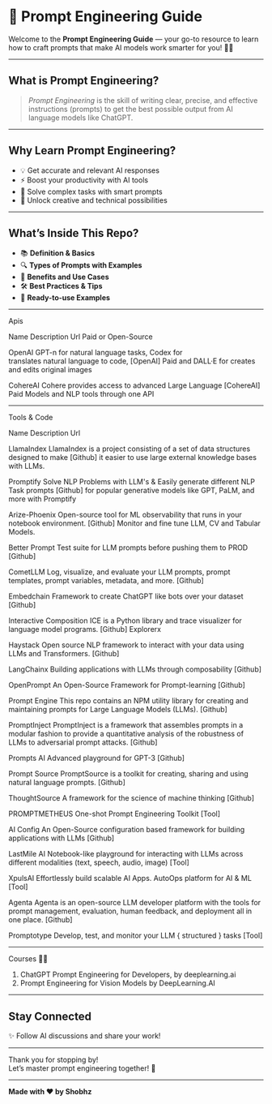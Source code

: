 # 🚀 Prompt Engineering Guide

Welcome to the **Prompt Engineering Guide** — your go-to resource to learn how to craft prompts that make AI models work smarter for you! 🤖✨

---

## What is Prompt Engineering?

> *Prompt Engineering* is the skill of writing clear, precise, and effective instructions (prompts) to get the best possible output from AI language models like ChatGPT.

---

## Why Learn Prompt Engineering?

- 💡 Get accurate and relevant AI responses  
- ⚡ Boost your productivity with AI tools  
- 🎯 Solve complex tasks with smart prompts  
- 🚀 Unlock creative and technical possibilities  

---

## What’s Inside This Repo?

- 📚 **Definition & Basics**  
- 🔍 **Types of Prompts with Examples**  
- 🎯 **Benefits and Use Cases**  
- 🛠️ **Best Practices & Tips**  
- 📂 **Ready-to-use Examples**  

---
Apis

Name	                             Description	                        Url	                     Paid or Open-Source

OpenAI	      GPT-n for natural language tasks, Codex for             
              translates natural language to code,                    [OpenAI]                      Paid
              and DALL·E for creates and edits original images   

CohereAI	    Cohere provides access to advanced Large Language       [CohereAI]	                  Paid
              Models and NLP tools through one API

-----

Tools & Code

Name	                                    Description	                                                          Url

LlamaIndex	         LlamaIndex is a project consisting of a set of data structures designed to make           [Github]
                     it easier to use large external knowledge bases with LLMs.	

Promptify	           Solve NLP Problems with LLM's & Easily generate different NLP Task prompts                [Github]
                     for popular generative models like GPT, PaLM, and more with Promptify	

Arize-Phoenix        Open-source tool for ML observability that runs in your notebook environment.             [Github]
                     Monitor and fine tune LLM, CV and Tabular Models.	

Better Prompt	       Test suite for LLM prompts before pushing them to PROD                                    [Github]

CometLLM	           Log, visualize, and evaluate your LLM prompts, prompt templates, 
                     prompt variables, metadata, and more.	                                                   [Github]

Embedchain	         Framework to create ChatGPT like bots over your dataset	                                 [Github]

Interactive 
Composition          ICE is a Python library and trace visualizer for language model programs.	               [Github]
Explorerx
                 
Haystack	           Open source NLP framework to interact with your data using LLMs and Transformers.	       [Github]

LangChainx	         Building applications with LLMs through composability	                                   [Github]

OpenPrompt	         An Open-Source Framework for Prompt-learning	                                             [Github]

Prompt Engine	       This repo contains an NPM utility library for creating and maintaining prompts 
                     for Large Language Models (LLMs).	                                                       [Github]

PromptInject	       PromptInject is a framework that assembles prompts in a modular fashion to 
                     provide a quantitative analysis of the robustness of LLMs to adversarial prompt attacks.	 [Github]

Prompts AI	         Advanced playground for GPT-3	                                                           [Github]

Prompt Source	       PromptSource is a toolkit for creating, sharing and using natural language prompts.	     [Github]

ThoughtSource	       A framework for the science of machine thinking	                                         [Github]

PROMPTMETHEUS	       One-shot Prompt Engineering Toolkit	                                                     [Tool]

AI Config	           An Open-Source configuration based framework for building applications with LLMs	         [Github]

LastMile AI	         Notebook-like playground for interacting with LLMs across different 
                     modalities (text, speech, audio, image)	                                                 [Tool]

XpulsAI	             Effortlessly build scalable AI Apps. AutoOps platform for AI & ML	                       [Tool]

Agenta	             Agenta is an open-source LLM developer platform with the tools for prompt management, 
                     evaluation, human feedback, and deployment all in one place.	                             [Github]

Promptotype	         Develop, test, and monitor your LLM { structured } tasks	                                 [Tool]

----

Courses
👩‍🏫

1. ChatGPT Prompt Engineering for Developers, by deeplearning.ai
2. Prompt Engineering for Vision Models by DeepLearning.AI
----

## Stay Connected

✨ Follow AI discussions and share your work!

---

Thank you for stopping by!  
Let’s master prompt engineering together! 🎉

---

**Made with ❤️ by Shobhz**
